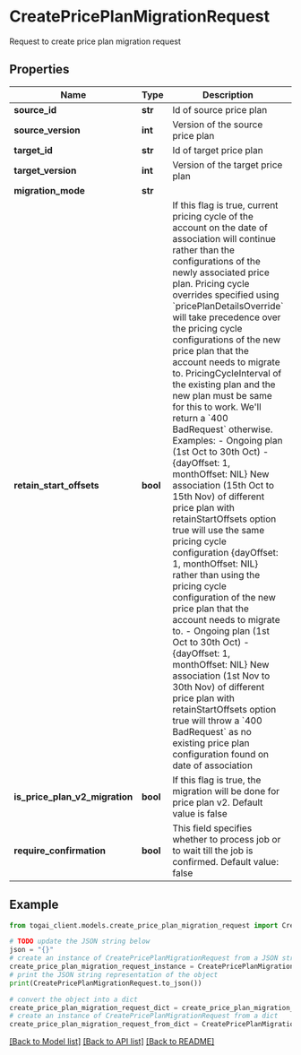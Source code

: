 # CreatePricePlanMigrationRequest

Request to create price plan migration request

## Properties

Name | Type | Description | Notes
------------ | ------------- | ------------- | -------------
**source_id** | **str** | Id of source price plan | 
**source_version** | **int** | Version of the source price plan | 
**target_id** | **str** | Id of target price plan | [optional] 
**target_version** | **int** | Version of the target price plan | [optional] 
**migration_mode** | **str** |  | 
**retain_start_offsets** | **bool** | If this flag is true, current pricing cycle of the account on the date of association will continue rather  than the configurations of the newly associated price plan. Pricing cycle overrides specified  using  &#x60;pricePlanDetailsOverride&#x60; will take precedence over the pricing cycle configurations of  the new price plan that the account needs to migrate to. PricingCycleInterval of the existing plan and  the new plan must be same for this to work. We&#39;ll return a &#x60;400 BadRequest&#x60; otherwise. Examples:   - Ongoing plan (1st Oct to 30th Oct) - {dayOffset: 1, monthOffset: NIL}     New association (15th Oct to 15th Nov) of different price plan with retainStartOffsets option true      will use the same pricing cycle configuration {dayOffset: 1, monthOffset: NIL} rather than using the     pricing cycle configuration of the new price plan that the account needs to migrate to.   - Ongoing plan (1st Oct to 30th Oct) - {dayOffset: 1, monthOffset: NIL}     New association (1st Nov to 30th Nov) of different price plan with retainStartOffsets option true will     throw a &#x60;400 BadRequest&#x60; as no existing price plan configuration found on date of association  | [optional] 
**is_price_plan_v2_migration** | **bool** | If this flag is true, the migration will be done for price plan v2. Default value is false  | [optional] 
**require_confirmation** | **bool** | This field specifies whether to process job or to wait till the job is confirmed. Default value: false  | [optional] 

## Example

```python
from togai_client.models.create_price_plan_migration_request import CreatePricePlanMigrationRequest

# TODO update the JSON string below
json = "{}"
# create an instance of CreatePricePlanMigrationRequest from a JSON string
create_price_plan_migration_request_instance = CreatePricePlanMigrationRequest.from_json(json)
# print the JSON string representation of the object
print(CreatePricePlanMigrationRequest.to_json())

# convert the object into a dict
create_price_plan_migration_request_dict = create_price_plan_migration_request_instance.to_dict()
# create an instance of CreatePricePlanMigrationRequest from a dict
create_price_plan_migration_request_from_dict = CreatePricePlanMigrationRequest.from_dict(create_price_plan_migration_request_dict)
```
[[Back to Model list]](../README.md#documentation-for-models) [[Back to API list]](../README.md#documentation-for-api-endpoints) [[Back to README]](../README.md)


